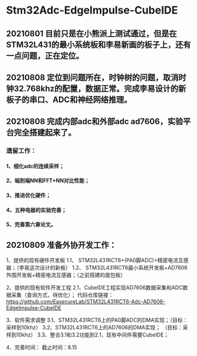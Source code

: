 # Stm32Adc-EdgeImpulse-CubeIDE


## 20210801 目前只是在小熊派上测试通过，但是在STM32L431的最小系统板和李易新画的板子上，还有一点问题，正在定位。

## 20210808 定位到问题所在，时钟树的问题，取消时钟32.768khz的配置，数据正常。完成李易设计的新板子的串口、ADC和神经网络推理。

## 20210808 完成内部adc和外部adc ad7606，实验平台完全搭建起来了。

### 遗留工作：
####    1、细化adc的连续采样；
####    2、端到端NN和FFT+NN对比性能；
####    3、推进优化硬件；
####    4、五种电器的实验完善；
####    5、完善第六章论文。

## 20210809 准备外协开发工作：
1、提供的现有硬件开发板
1.1、  STM32L431RCT6+(PA0脚ADC)+精密电流互感器；（李易这次设计的新板）
1.2、  STM32L431RCT6最小系统开发板+AD7606外围开发板+精密电流互感器；（之前搭建的面包板）

2、提供的现有软件开发工程
2.1、CubeIDE工程实现AD7606数据采集和ADC数据采集（查询方式，待优化）；
        代码仓库链接：https://github.com/EasecureLab/STM32L431RCT6-Adc-AD7606-EdgeImpulse-CubeIDE

3、软件需求调整
3.1、STM32L431RCT6上的PA0脚ADC的DMA实现；（目标：采样到10khz）
3.2、STM32L431RCT6上的AD7606的DMA实现；    （目标：采样到10khz）
3.3、整合3.1和3.2功能到2.1，现有中间件需要CubeIDE；

4、完善时间：
截止时间：8.15
